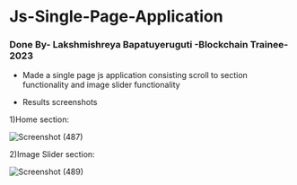# Js-Single-Page-Application
### Done By- Lakshmishreya Bapatuyeruguti -Blockchain Trainee-2023
- Made a single page js application consisting scroll to section functionality and image slider functionality

- Results screenshots <br>

1)Home section:<br>

![Screenshot (487)](https://user-images.githubusercontent.com/122250979/217594262-7f876b7e-f2e6-494e-858f-4626e2e154ce.png)

2)Image Slider section:<br>

![Screenshot (489)](https://user-images.githubusercontent.com/122250979/217594941-46a6297c-9b55-4606-b6e6-cd964def618b.png)


